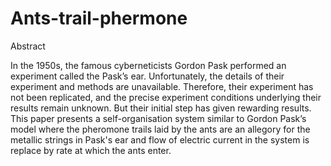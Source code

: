 # Ants-trail-phermone

Abstract 

In the 1950s, the famous cyberneticists Gordon Pask performed an experiment called the
Pask’s ear. Unfortunately, the details of their experiment and methods are unavailable.
Therefore, their experiment has not been replicated, and the precise experiment conditions
underlying their results remain unknown. But their initial step has given rewarding results.
This paper presents a self-organisation system similar to Gordon Pask’s model where the
pheromone trails laid by the ants are an allegory for the metallic strings in Pask's ear and
flow of electric current in the system is replace by rate at which the ants enter.
